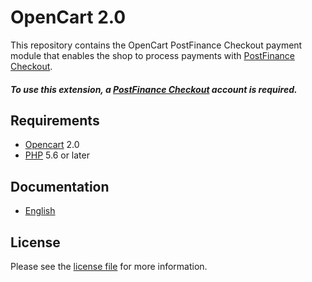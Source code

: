 # OpenCart 2.0

This repository contains the OpenCart  PostFinance Checkout payment module that enables the shop to process payments with [PostFinance Checkout](https://www.postfinance.ch).

##### To use this extension, a [PostFinance Checkout](https://www.postfinance.ch) account is required.

## Requirements

* [Opencart](https://www.opencart.com/) 2.0
* [PHP](http://php.net/) 5.6 or later

## Documentation

* [English](https://plugin-documentation.postfinance-checkout.ch/pfpayments/opencart-2.0/1.0.17/docs/en/documentation.html)

## License

Please see the [license file](https://github.com/pfpayments/opencart-2.0/blob/1.0.17/LICENSE) for more information.